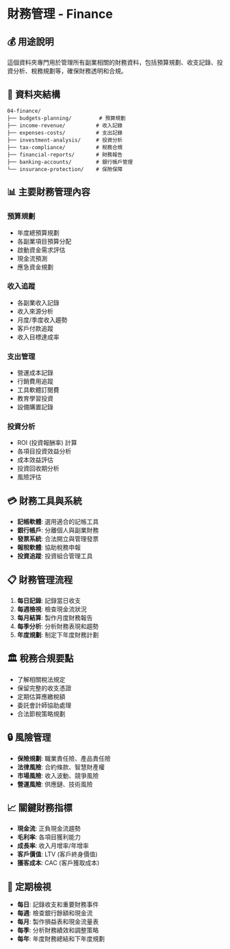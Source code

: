 # 財務管理 - Finance

## 💰 用途說明
這個資料夾專門用於管理所有副業相關的財務資料，包括預算規劃、收支記錄、投資分析、稅務規劃等，確保財務透明和合規。

## 📁 資料夾結構
```
04-finance/
├── budgets-planning/         # 預算規劃
├── income-revenue/          # 收入記錄
├── expenses-costs/          # 支出記錄
├── investment-analysis/     # 投資分析
├── tax-compliance/          # 稅務合規
├── financial-reports/       # 財務報告
├── banking-accounts/        # 銀行帳戶管理
└── insurance-protection/    # 保險保障
```

## 📊 主要財務管理內容

### 預算規劃
- 年度總預算規劃
- 各副業項目預算分配
- 啟動資金需求評估
- 現金流預測
- 應急資金規劃

### 收入追蹤
- 各副業收入記錄
- 收入來源分析
- 月度/季度收入趨勢
- 客戶付款追蹤
- 收入目標達成率

### 支出管理
- 營運成本記錄
- 行銷費用追蹤
- 工具軟體訂閱費
- 教育學習投資
- 設備購置記錄

### 投資分析
- ROI (投資報酬率) 計算
- 各項目投資效益分析
- 成本效益評估
- 投資回收期分析
- 風險評估

## 💳 財務工具與系統
- **記帳軟體**: 選用適合的記帳工具
- **銀行帳戶**: 分離個人與副業財務
- **發票系統**: 合法開立與管理發票
- **報稅軟體**: 協助稅務申報
- **投資追蹤**: 投資組合管理工具

## 📋 財務管理流程
1. **每日記錄**: 記錄當日收支
2. **每週檢視**: 檢查現金流狀況
3. **每月結算**: 製作月度財務報告
4. **每季分析**: 分析財務表現和趨勢
5. **年度規劃**: 制定下年度財務計劃

## 🏛️ 稅務合規要點
- 了解相關稅法規定
- 保留完整的收支憑證
- 定期估算應繳稅額
- 委託會計師協助處理
- 合法節稅策略規劃

## 🔒 風險管理
- **保險規劃**: 職業責任險、產品責任險
- **法律風險**: 合約條款、智慧財產權
- **市場風險**: 收入波動、競爭風險
- **營運風險**: 供應鏈、技術風險

## 📈 關鍵財務指標
- **現金流**: 正負現金流趨勢
- **毛利率**: 各項目獲利能力
- **成長率**: 收入月增率/年增率
- **客戶價值**: LTV (客戶終身價值)
- **獲客成本**: CAC (客戶獲取成本)

## 🔄 定期檢視
- **每日**: 記錄收支和重要財務事件
- **每週**: 檢查銀行餘額和現金流
- **每月**: 製作損益表和現金流量表
- **每季**: 分析財務績效和調整策略
- **每年**: 年度財務總結和下年度規劃